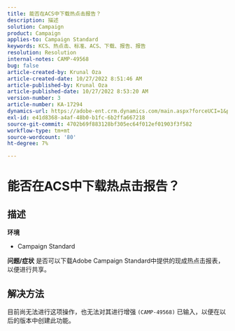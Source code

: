```yaml
---
title: 能否在ACS中下载热点击报告？
description: 描述
solution: Campaign
product: Campaign
applies-to: Campaign Standard
keywords: KCS、热点击、标准、ACS、下载、报告、报告
resolution: Resolution
internal-notes: CAMP-49568
bug: false
article-created-by: Krunal Oza
article-created-date: 10/27/2022 8:51:46 AM
article-published-by: Krunal Oza
article-published-date: 10/27/2022 8:53:20 AM
version-number: 3
article-number: KA-17294
dynamics-url: https://adobe-ent.crm.dynamics.com/main.aspx?forceUCI=1&pagetype=entityrecord&etn=knowledgearticle&id=0ecd9090-d455-ed11-bba2-6045bd006c82
exl-id: e41d8368-a4af-48b0-b1fc-6b2ffa667218
source-git-commit: 4702b69f883128bf305ec64f012ef01903f3f582
workflow-type: tm+mt
source-wordcount: '80'
ht-degree: 7%

---
```


# 能否在ACS中下载热点击报告？

## 描述

<b>环境</b>
- Campaign Standard



<b>问题/症状</b>
是否可以下载Adobe Campaign Standard中提供的现成热点击报表，以便进行共享。


## 解决方法


目前尚无法进行这项操作，也无法对其进行增强 `(CAMP-49568)` 已输入，以便在以后的版本中创建此功能。
